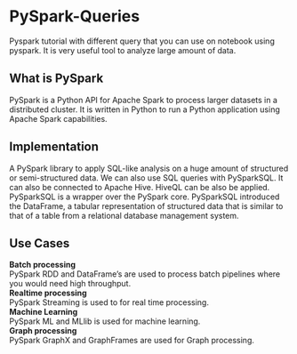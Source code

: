 # PySpark-Queries
Pyspark tutorial with different query that you can use on notebook using pyspark. It is very useful tool to analyze large amount of data.

## What is PySpark
PySpark is a Python API for Apache Spark to process larger datasets in a distributed cluster. It is written in Python to run a Python application using Apache Spark capabilities.

## Implementation
A PySpark library to apply SQL-like analysis on a huge amount of structured or semi-structured data. We can also use SQL queries with PySparkSQL. It can also be connected to Apache Hive. HiveQL can be also be applied. PySparkSQL is a wrapper over the PySpark core. PySparkSQL introduced the DataFrame, a tabular representation of structured data that is similar to that of a table from a relational database management system.

## Use Cases

<b>Batch processing</b><br>PySpark RDD and DataFrame’s are used to process batch pipelines where you would need high throughput.<br>
<b>Realtime processing</b><br>
PySpark Streaming is used to for real time processing.
<br>
<b>Machine Learning</b> <br>
PySpark ML and MLlib is used for machine learning.
<br>
<b>Graph processing</b><br>
PySpark GraphX and GraphFrames are used for Graph processing.
